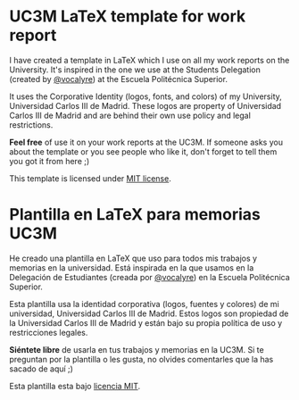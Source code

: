# UC3M LaTeX template for work report
I have created a template in LaTeX which I use on all my work reports on
the University. It's inspired in the one we use at the Students Delegation
(created by [@vocalyre](https://github.com/vocalyre)) at the Escuela
Politécnica Superior.

It uses the Corporative Identity (logos, fonts, and colors) of my 
University, Universidad Carlos III de Madrid. These logos are property of
Universidad Carlos III de Madrid and are behind their own use policy and legal restrictions.

**Feel free** of use it on your work reports at the UC3M. If someone
asks you about the template or you see people who like it, don't forget
to tell them you got it from here ;)

This template is licensed under [MIT license](https://github.com/tairosonloa/UC3M_work_report_latex_template/blob/master/LICENSE).

# Plantilla en LaTeX para memorias UC3M
He creado una plantilla en LaTeX que uso para todos mis trabajos y 
memorias en la universidad. Está inspirada en la que usamos en la
Delegación de Estudiantes (creada por [@vocalyre](https://github.com/vocalyre))
en la Escuela Politécnica Superior.

Esta plantilla usa la identidad corporativa (logos, fuentes y colores) 
de mi universidad, Universidad Carlos III de Madrid. Estos logos son
propiedad de la Universidad Carlos III de Madrid y están bajo su propia
política de uso y restricciones legales.

**Siéntete libre** de usarla en tus trabajos y memorias en la UC3M. Si 
te preguntan por la plantilla o les gusta, no olvides comentarles que la has sacado de aquí ;)

Esta plantilla esta bajo [licencia MIT](https://github.com/tairosonloa/UC3M_work_report_latex_template/blob/master/LICENSE).
